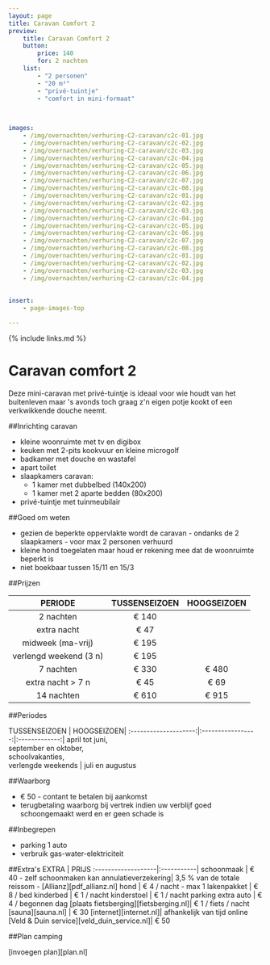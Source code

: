 ```yaml
---
layout: page
title: Caravan Comfort 2 
preview: 
    title: Caravan Comfort 2
    button:
        price: 140
        for: 2 nachten
    list:
        - "2 personen"
        - "20 m²"
        - "privé-tuintje"
        - "comfort in mini-formaat"
        
   

images:
    - /img/overnachten/verhuring-C2-caravan/c2c-01.jpg
    - /img/overnachten/verhuring-C2-caravan/c2c-02.jpg
    - /img/overnachten/verhuring-C2-caravan/c2c-03.jpg
    - /img/overnachten/verhuring-C2-caravan/c2c-04.jpg
    - /img/overnachten/verhuring-C2-caravan/c2c-05.jpg
    - /img/overnachten/verhuring-C2-caravan/c2c-06.jpg
    - /img/overnachten/verhuring-C2-caravan/c2c-07.jpg
    - /img/overnachten/verhuring-C2-caravan/c2c-08.jpg
    - /img/overnachten/verhuring-C2-caravan/c2c-01.jpg
    - /img/overnachten/verhuring-C2-caravan/c2c-02.jpg
    - /img/overnachten/verhuring-C2-caravan/c2c-03.jpg
    - /img/overnachten/verhuring-C2-caravan/c2c-04.jpg
    - /img/overnachten/verhuring-C2-caravan/c2c-05.jpg
    - /img/overnachten/verhuring-C2-caravan/c2c-06.jpg
    - /img/overnachten/verhuring-C2-caravan/c2c-07.jpg
    - /img/overnachten/verhuring-C2-caravan/c2c-08.jpg
    - /img/overnachten/verhuring-C2-caravan/c2c-01.jpg
    - /img/overnachten/verhuring-C2-caravan/c2c-02.jpg
    - /img/overnachten/verhuring-C2-caravan/c2c-03.jpg
    - /img/overnachten/verhuring-C2-caravan/c2c-04.jpg
    
    
insert:
    - page-images-top

---
```


{% include links.md %}

# Caravan comfort 2 

Deze mini-caravan met privé-tuintje is ideaal voor wie houdt van het buitenleven maar 's avonds toch graag z'n eigen potje kookt of een verkwikkende douche neemt.

##Inrichting caravan
- kleine woonruimte met tv en digibox
- keuken met 2-pits kookvuur en kleine microgolf
- badkamer met douche en wastafel 
- apart toilet
- slaapkamers caravan:
    - 1 kamer met dubbelbed (140x200)
    - 1 kamer met 2 aparte bedden (80x200)
- privé-tuintje met tuinmeubilair
    
##Goed om weten
- gezien de beperkte oppervlakte wordt de caravan - ondanks de 2 slaapkamers - voor max 2 personen verhuurd
- kleine hond toegelaten maar houd er rekening mee dat de woonruimte beperkt is
- niet boekbaar tussen 15/11 en 15/3

##Prijzen

PERIODE                |TUSSENSEIZOEN | HOOGSEIZOEN  |
:---------------------:|:------------:|:------------:|
2 nachten              |€ 140         |              |    
extra nacht            |€ 47          |              |
midweek (ma-vrij)      |€ 195         |              |
verlengd weekend (3 n) |€ 195         |              |
7 nachten              |€ 330         |€ 480         | 
extra nacht > 7 n       |€ 45          |€ 69          | 
14 nachten             |€ 610         |€ 915         | 


##Periodes

TUSSENSEIZOEN      |    HOOGSEIZOEN|
:--------------------:|:-----------------:|:-------------:|
 april tot juni, <br>september en oktober, <br>schoolvakanties, <br>verlengde weekends  | juli en augustus

##Waarborg
- € 50 - contant te betalen bij aankomst
- terugbetaling waarborg bij vertrek indien uw verblijf goed schoongemaakt werd en er geen schade is

##Inbegrepen
- parking 1 auto
- verbruik gas-water-elektriciteit 


##Extra's
EXTRA               | PRIJS 
:-------------------|:-----------|
schoonmaak          | € 40 - zelf schoonmaken kan
annulatieverzekering| 3,5 % van de totale reissom - [Allianz][pdf_allianz.nl] 
hond                | € 4 / nacht - max 1
lakenpakket         | € 8 / bed
kinderbed           | € 1 / nacht
kinderstoel         | € 1 / nacht
parking extra auto  | € 4 / begonnen dag
[plaats fietsberging][fietsberging.nl]| € 1 / fiets / nacht
[sauna][sauna.nl]   | € 30
[internet][internet.nl]| afhankelijk van tijd online
[Veld & Duin service][veld_duin_service.nl]| € 50


##Plan camping

[invoegen plan][plan.nl]